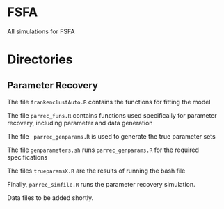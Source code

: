 # FSFA
All simulations for FSFA

# Directories

## Parameter Recovery

  The file `frankenclustAuto.R` contains the functions for fitting the model
  
  The file `parrec_funs.R` contains functions used specifically for parameter recovery, including parameter and data generation
  
  The file ` parrec_genparams.R` is used to generate the true parameter sets
  
  The file `genparameters.sh` runs `parrec_genparams.R` for the required specifications
  
  The files `trueparamsX.R` are the results of running the bash file
  
  Finally, `parrec_simfile.R` runs the parameter recovery simulation. 

Data files to be added shortly. 

